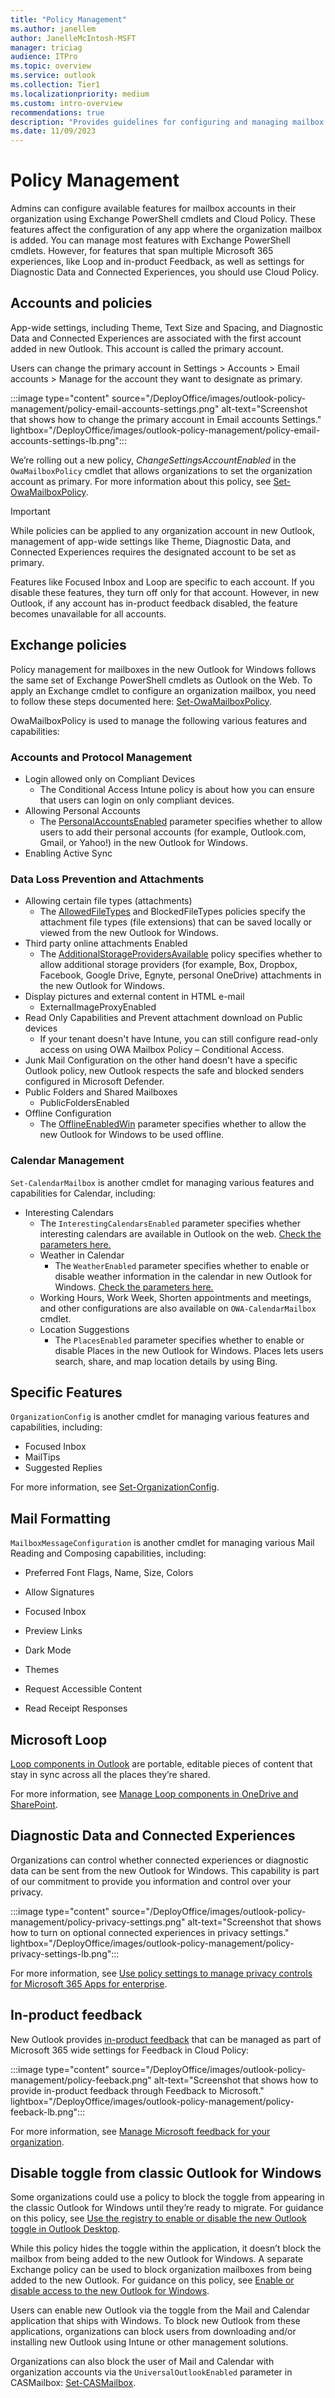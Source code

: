 ```yaml
---
title: "Policy Management"
ms.author: janellem
author: JanelleMcIntosh-MSFT
manager: triciag
audience: ITPro
ms.topic: overview
ms.service: outlook
ms.collection: Tier1
ms.localizationpriority: medium
ms.custom: intro-overview
recommendations: true
description: "Provides guidelines for configuring and managing mailbox accounts and features in Microsoft 365 using Exchange PowerShell cmdlets and Cloud Policy."
ms.date: 11/09/2023
---
```


# Policy Management
Admins can configure available features for mailbox accounts in their organization using Exchange PowerShell cmdlets and Cloud Policy. These features affect the configuration of any app where the organization mailbox is added. You can manage most features with Exchange PowerShell cmdlets. However, for features that span multiple Microsoft 365 experiences, like Loop and in-product Feedback, as well as settings for Diagnostic Data and Connected Experiences, you should use Cloud Policy.

## Accounts and policies
App-wide settings, including Theme, Text Size and Spacing, and Diagnostic Data and Connected Experiences are associated with the first account added in new Outlook. This account is called the primary account. 

Users can change the primary account in Settings > Accounts > Email accounts > Manage for the account they want to designate as primary.

:::image type="content" source="/DeployOffice/images/outlook-policy-management/policy-email-accounts-settings.png" alt-text="Screenshot that shows how to change the primary account in Email accounts Settings." lightbox="/DeployOffice/images/outlook-policy-management/policy-email-accounts-settings-lb.png":::

We’re rolling out a new policy, *ChangeSettingsAccountEnabled* in the `OwaMailboxPolicy` cmdlet that allows organizations to set the organization account as primary. For more information about this policy, see [Set-OwaMailboxPolicy](/powershell/module/exchange/set-owamailboxpolicy#-changesettingsaccountenabled).

> [!IMPORTANT]
> While policies can be applied to any organization account in new Outlook, management of app-wide settings like Theme, Diagnostic Data, and Connected Experiences requires the designated account to be set as primary.

Features like Focused Inbox and Loop are specific to each account. If you disable these features, they turn off only for that account. However, in new Outlook, if any account has in-product feedback disabled, the feature becomes unavailable for all accounts.

## Exchange policies
Policy management for mailboxes in the new Outlook for Windows follows the same set of Exchange PowerShell cmdlets as Outlook on the Web. To apply an Exchange cmdlet to configure an organization mailbox, you need to follow these steps documented here: [Set-OwaMailboxPolicy](/powershell/module/exchange/set-owamailboxpolicy#examples).

OwaMailboxPolicy is used to manage the following various features and capabilities:
### Accounts and Protocol Management  
- Login allowed only on Compliant Devices 
  - The Conditional Access Intune policy is about how you can ensure that users can login on only compliant devices. 
- Allowing Personal Accounts
  * The [PersonalAccountsEnabled](/powershell/module/exchange/set-owamailboxpolicy#-personalaccountsenabled) parameter specifies whether to allow users to add their personal accounts (for example, Outlook.com, Gmail, or Yahoo!) in the new Outlook for Windows.
- Enabling Active Sync 

### Data Loss Prevention and Attachments 
- Allowing certain file types (attachments)
  - The [AllowedFileTypes](/powershell/module/exchange/set-owamailboxpolicy#-allowedfiletypes) and BlockedFileTypes policies specify the attachment file types (file extensions) that can be saved locally or viewed from the new Outlook for Windows. 
- Third party online attachments Enabled 
  - The [AdditionalStorageProvidersAvailable](/powershell/module/exchange/set-owamailboxpolicy#-additionalstorageprovidersavailable) policy specifies whether to allow additional storage providers (for example, Box, Dropbox, Facebook, Google Drive, Egnyte, personal OneDrive) attachments in the new Outlook for Windows. 
- Display pictures and external content in HTML e-mail 
  - ExternalImageProxyEnabled   
- Read Only Capabilities and Prevent attachment download on Public devices 
  - If your tenant doesn't have Intune, you can still configure read-only access on using OWA Mailbox Policy – Conditional Access. 
- Junk Mail Configuration on the other hand doesn't have a specific Outlook policy, new Outlook respects the safe and blocked senders configured in Microsoft Defender. 
- Public Folders and Shared Mailboxes 
  - PublicFoldersEnabled 
- Offline Configuration
  - The [OfflineEnabledWin](/powershell/module/exchange/set-owamailboxpolicy#-offlineenabledwin) parameter specifies whether to allow the new Outlook for Windows to be used offline.       

### Calendar Management  
`Set-CalendarMailbox` is another cmdlet for managing various features and capabilities for Calendar, including:   
- Interesting Calendars
  - The `InterestingCalendarsEnabled` parameter specifies whether interesting calendars are available in Outlook on the web. [Check the parameters here.](/powershell/module/exchange/set-owamailboxpolicy#-interestingcalendarsenabled) 
  - Weather in Calendar
    - The `WeatherEnabled` parameter specifies whether to enable or disable weather information in the calendar in new Outlook for Windows. [Check the parameters here.](/powershell/module/exchange/set-owamailboxpolicy#-weatherenabled)
  - Working Hours, Work Week, Shorten appointments and meetings, and other configurations are also available on `OWA-CalendarMailbox` cmdlet. 
  - Location Suggestions
    - The `PlacesEnabled` parameter specifies whether to enable or disable Places in the new Outlook for Windows. Places lets users search, share, and map location details by using Bing.

## Specific Features 

`OrganizationConfig` is another cmdlet for managing various features and capabilities, including:
- Focused Inbox
- MailTips
- Suggested Replies

For more information, see [Set-OrganizationConfig](/powershell/module/exchange/set-organizationconfig).

## Mail Formatting 

`MailboxMessageConfiguration` is another cmdlet for managing various Mail Reading and Composing capabilities, including: 
- Preferred Font Flags, Name, Size, Colors 
- Allow Signatures 
- Focused Inbox 
- Preview Links 
- Dark Mode 
- Themes 
- Request Accessible Content 

- Read Receipt Responses 

## Microsoft Loop
[Loop components in Outlook](https://support.microsoft.com/office/use-loop-components-in-outlook-9b47c279-011d-4042-bd7f-8bbfca0cb136) are portable, editable pieces of content that stay in sync across all the places they’re shared.

For more information, see [Manage Loop components in OneDrive and SharePoint](/microsoft-365/loop/loop-components-configuration).

## Diagnostic Data and Connected Experiences
Organizations can control whether connected experiences or diagnostic data can be sent from the new Outlook for Windows. This capability is part of our commitment to provide you information and control over your privacy.

:::image type="content" source="/DeployOffice/images/outlook-policy-management/policy-privacy-settings.png" alt-text="Screenshot that shows how to turn on optional connected experiences in privacy settings." lightbox="/DeployOffice/images/outlook-policy-management/policy-privacy-settings-lb.png":::

For more information, see [Use policy settings to manage privacy controls for Microsoft 365 Apps for enterprise](/deployoffice/privacy/manage-privacy-controls).

## In-product feedback
New Outlook provides [in-product feedback](/microsoft-365/admin/misc/feedback-user-control#in-product-feedback) that can be managed as part of Microsoft 365 wide settings for Feedback in Cloud Policy:

:::image type="content" source="/DeployOffice/images/outlook-policy-management/policy-feeback.png" alt-text="Screenshot that shows how to provide in-product feedback through Feedback to Microsoft." lightbox="/DeployOffice/images/outlook-policy-management/policy-feeback-lb.png":::

For more information, see [Manage Microsoft feedback for your organization](/microsoft-365/admin/manage/manage-feedback-ms-org).

## Disable toggle from classic Outlook for Windows
Some organizations could use a policy to block the toggle from appearing in the classic Outlook for Windows until they’re ready to migrate. For guidance on this policy, see [Use the registry to enable or disable the new Outlook toggle in Outlook Desktop](/exchange/clients-and-mobile-in-exchange-online/outlook-on-the-web/enable-disable-employee-access-new-outlook#use-the-registry-to-enable-or-disable-the-new-outlook-toggle-in-outlook-desktop).

While this policy hides the toggle within the application, it doesn’t block the mailbox from being added to the new Outlook for Windows. A separate Exchange policy can be used to block organization mailboxes from being added to the new Outlook. For guidance on this policy, see [Enable or disable access to the new Outlook for Windows](/exchange/clients-and-mobile-in-exchange-online/outlook-on-the-web/enable-disable-employee-access-new-outlook#enable-or-disable-the-new-outlook-for-windows-for-an-individual-mailbox).

Users can enable new Outlook via the toggle from the Mail and Calendar application that ships with Windows. To block new Outlook from these applications, organizations can block users from downloading and/or installing new Outlook using Intune or other management solutions.

Organizations can also block the user of Mail and Calendar with organization accounts via the `UniversalOutlookEnabled` parameter in CASMailbox: [Set-CASMailbox](/powershell/module/exchange/set-casmailbox).
